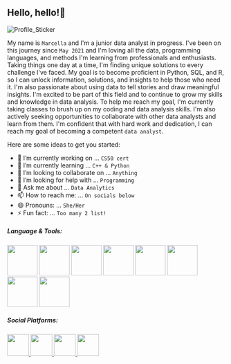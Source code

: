 ## Hello, hello!👋

![Profile_Sticker](https://github.com/user-attachments/assets/cdc84787-6db7-455c-bef7-f6291544a778)

My name is `Marcella` and I'm a junior data analyst in progress. I've been on this journey since `May 2021` and I'm loving all the data, programming languages, and methods I'm learning from professionals and enthusiasts. Taking things one day at a time, I'm finding unique solutions to every challenge I've faced. My goal is to become proficient in Python, SQL, and R, so I can unlock information, solutions, and insights to help those who need it. I'm also passionate about using data to tell stories and draw meaningful insights. I'm excited to be part of this field and to continue to grow my skills and knowledge in data analysis. To help me reach my goal, I'm currently taking classes to brush up on my coding and data analysis skills. I'm also actively seeking opportunities to collaborate with other data analysts and learn from them. I'm confident that with hard work and dedication, I can reach my goal of becoming a competent `data analyst`.


 Here are some ideas to get you started:
 - 🔭 I’m currently working on ...  `CS50 cert`
 - 🌱 I’m currently learning ... `C++ & Python`
 - 👯 I’m looking to collaborate on ... `Anything`
 - 🤔 I’m looking for help with ... `Programming`
 - 💬 Ask me about ... `Data Analytics`
 - 📫 How to reach me: ... `On socials below`
 - 😄 Pronouns: ... `She/Her`
 - ⚡ Fun fact: ... `Too many 2 list!`

##### Language & Tools:

<img height=70 src="https://cdn.jsdelivr.net/gh/devicons/devicon/icons/cplusplus/cplusplus-original.svg"/>  <img height=70 src="https://cdn.jsdelivr.net/gh/devicons/devicon/icons/html5/html5-original.svg"/>  <img height=70 src="https://cdn.jsdelivr.net/gh/devicons/devicon/icons/jupyter/jupyter-original-wordmark.svg" />  <img height=70 src="https://cdn.jsdelivr.net/gh/devicons/devicon/icons/mysql/mysql-original-wordmark.svg" />  <img height=70 src="https://cdn.jsdelivr.net/gh/devicons/devicon/icons/python/python-original.svg" />   <img height=70 src="https://cdn.jsdelivr.net/gh/devicons/devicon/icons/rstudio/rstudio-plain.svg" />    <img height=70 src="https://cdn.jsdelivr.net/gh/devicons/devicon/icons/visualstudio/visualstudio-plain.svg" />  <img height=70 src="https://cdn.jsdelivr.net/gh/devicons/devicon/icons/vscode/vscode-original-wordmark.svg" />

##### Social Platforms:

<a href="https://github.com/MarcellaHarr">
    <img height="50" src="https://cdn.jsdelivr.net/gh/devicons/devicon/icons/github/github-original-wordmark.svg"/>
</a>
<a href="https://www.linkedin.com/in/marcellalharris">
    <img height="50" src="https://cdn.jsdelivr.net/gh/devicons/devicon/icons/linkedin/linkedin-plain.svg"/>
</a>
<a href="https://www.kaggle.com/marcellaharris">
    <img height="50" src="https://cdn.jsdelivr.net/gh/devicons/devicon/icons/kaggle/kaggle-original-wordmark.svg"/>
</a>
<a href="https://twitter.com/MarcellaDaANLST">
    <img height="50" src="https://cdn.jsdelivr.net/gh/devicons/devicon/icons/twitter/twitter-original.svg"/>
</a>

